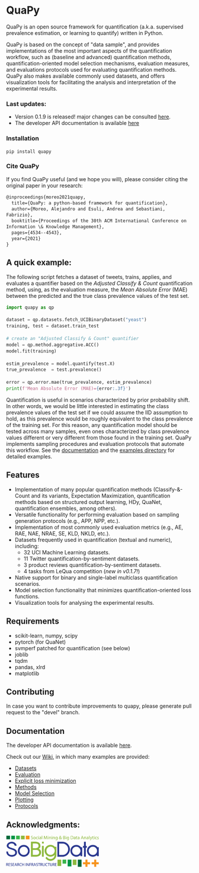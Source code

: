 # QuaPy

QuaPy is an open source framework for quantification (a.k.a. supervised prevalence estimation, or learning to quantify)
written in Python.

QuaPy is based on the concept of "data sample", and provides implementations of the
most important aspects of the quantification workflow, such as (baseline and advanced)
quantification methods, 
quantification-oriented model selection mechanisms, evaluation measures, and evaluations protocols
used for evaluating quantification methods.
QuaPy also makes available commonly used datasets, and offers visualization tools 
for facilitating the analysis and interpretation of the experimental results.

### Last updates:

* Version 0.1.9 is released! major changes can be consulted [here](CHANGE_LOG.txt).
* The developer API documentation is available [here](https://hlt-isti.github.io/QuaPy/index.html)

### Installation

```commandline
pip install quapy
```

### Cite QuaPy

If you find QuaPy useful (and we hope you will), please consider citing the original paper in your research:

```
@inproceedings{moreo2021quapy,
  title={QuaPy: a python-based framework for quantification},
  author={Moreo, Alejandro and Esuli, Andrea and Sebastiani, Fabrizio},
  booktitle={Proceedings of the 30th ACM International Conference on Information \& Knowledge Management},
  pages={4534--4543},
  year={2021}
}
```

## A quick example:

The following script fetches a dataset of tweets, trains, applies, and evaluates a quantifier based on the 
_Adjusted Classify & Count_ quantification method, using, as the evaluation measure, the _Mean Absolute Error_ (MAE)
between the predicted and the true class prevalence values
of the test set.

```python
import quapy as qp

dataset = qp.datasets.fetch_UCIBinaryDataset("yeast")
training, test = dataset.train_test

# create an "Adjusted Classify & Count" quantifier
model = qp.method.aggregative.ACC()
model.fit(training)

estim_prevalence = model.quantify(test.X)
true_prevalence  = test.prevalence()

error = qp.error.mae(true_prevalence, estim_prevalence)
print(f'Mean Absolute Error (MAE)={error:.3f}')
```

Quantification is useful in scenarios characterized by prior probability shift. In other
words, we would be little interested in estimating the class prevalence values of the test set if 
we could assume the IID assumption to hold, as this prevalence would be roughly equivalent to the 
class prevalence of the training set. For this reason, any quantification model 
should be tested across many samples, even ones characterized by class prevalence 
values different or very different from those found in the training set.
QuaPy implements sampling procedures and evaluation protocols that automate this workflow.
See the [documentation](https://hlt-isti.github.io/QuaPy/manuals/protocols.html) 
and the [examples directory](https://github.com/HLT-ISTI/QuaPy/tree/master/examples) for detailed examples.

## Features

* Implementation of many popular quantification methods (Classify-&-Count and its variants, Expectation Maximization,
quantification methods based on structured output learning, HDy, QuaNet, quantification ensembles, among others).
* Versatile functionality for performing evaluation based on sampling generation protocols (e.g., APP, NPP, etc.).
* Implementation of most commonly used evaluation metrics (e.g., AE, RAE, NAE, NRAE, SE, KLD, NKLD, etc.).
* Datasets frequently used in quantification (textual and numeric), including:
    * 32 UCI Machine Learning datasets.
    * 11 Twitter quantification-by-sentiment datasets.
    * 3 product reviews quantification-by-sentiment datasets. 
    * 4 tasks from LeQua competition (_new in v0.1.7!_)
* Native support for binary and single-label multiclass quantification scenarios.
* Model selection functionality that minimizes quantification-oriented loss functions.
* Visualization tools for analysing the experimental results.

## Requirements

* scikit-learn, numpy, scipy
* pytorch (for QuaNet)
* svmperf patched for quantification (see below)
* joblib
* tqdm
* pandas, xlrd
* matplotlib

## Contributing

In case you want to contribute improvements to quapy, please generate pull request to the "devel" branch.
  
## Documentation

The developer API documentation is available [here](https://hlt-isti.github.io/QuaPy/). 

Check out our [Wiki](https://hlt-isti.github.io/QuaPy/manuals.html), in which many examples
are provided:

* [Datasets](https://hlt-isti.github.io/QuaPy/manuals/datasets.html)
* [Evaluation](https://hlt-isti.github.io/QuaPy/manuals/evaluation.html)
* [Explicit loss minimization](https://hlt-isti.github.io/QuaPy/manuals/explicit-loss-minimization.html)
* [Methods](https://hlt-isti.github.io/QuaPy/manuals/methods.html)
* [Model Selection](https://hlt-isti.github.io/QuaPy/manuals/datasets.html)
* [Plotting](https://hlt-isti.github.io/QuaPy/manuals/plotting.html)
* [Protocols](https://hlt-isti.github.io/QuaPy/manuals/protocols.html)

## Acknowledgments:

<img src="docs/source/SoBigData.png" alt="SoBigData++" width="250"/>
